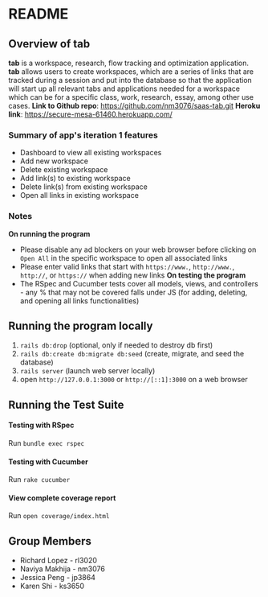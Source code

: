 # README

## Overview of tab 
**tab** is a workspace, research, flow tracking and optimization application. **tab** allows users to create workspaces, which are a series of links that are tracked during a session and put into the database so that the application will start up all relevant tabs and applications needed for a workspace which can be for a specific class, work, research, essay, among other use cases.
**Link to Github repo**: https://github.com/nm3076/saas-tab.git
**Heroku link**: https://secure-mesa-61460.herokuapp.com/

### Summary of app's iteration 1 features
- Dashboard to view all existing workspaces
- Add new workspace
- Delete existing workspace
- Add link(s) to existing workspace
- Delete link(s) from existing workspace
- Open all links in existing workspace

### Notes
**On running the program**
- Please disable any ad blockers on your web browser before clicking on `Open All` in the specific workspace to open all associated links
- Please enter valid links that start with `https://www.`, `http://www.`, `http://`, or `https://` when adding new links
**On testing the program**
- The RSpec and Cucumber tests cover all models, views, and controllers - any % that may not be covered falls under JS (for adding, deleting, and opening all links functionalities)

## Running the program locally
1.  `rails db:drop` (optional, only if needed to destroy db first)
2.  `rails db:create db:migrate db:seed` (create, migrate, and seed the database)
3.  `rails server` (launch web server locally)
4.  open `http://127.0.0.1:3000` or `http://[::1]:3000` on a web browser

## Running the Test Suite
#### Testing with RSpec
Run `bundle exec rspec`
#### Testing with Cucumber
Run `rake cucumber`
#### View complete coverage report
Run `open coverage/index.html` 

## Group Members
* Richard Lopez - rl3020
* Naviya Makhija - nm3076
* Jessica Peng - jp3864
* Karen Shi - ks3650
